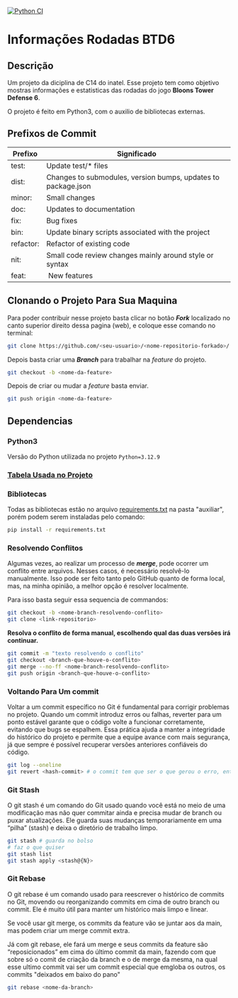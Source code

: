 [![Python CI](https://github.com/chrislima-inatel/S107/actions/workflows/maven.yml/badge.svg)](https://github.com/Fefeeu/C14-projeto-sala/actions/workflows/python-package-pip.yml)
# Informações Rodadas BTD6 

## Descrição
Um projeto da diciplina de C14 do inatel. Esse projeto tem como objetivo mostras informações e estatisticas das rodadas do jogo **Bloons Tower Defense 6**.

O projeto é feito em Python3, com o auxilio de bibliotecas externas.

## Prefixos de Commit
|Prefixo|Significado|
|-------|-----------|
|test:| Update test/* files|
|dist:| Changes to submodules, version bumps, updates to package.json|
|minor:| Small changes|
|doc:| Updates to documentation|
|fix:| Bug fixes|
|bin:| Update binary scripts associated with the project|
|refactor:| Refactor of existing code|
|nit:| Small code review changes mainly around style or syntax|
|feat:| New features|

## Clonando o Projeto Para Sua Maquina
Para poder contribuir nesse projeto basta clicar no botão ***Fork*** localizado no canto superior direito dessa pagina (web), e coloque esse comando no terminal:
```bash
git clone https://github.com/<seu-usuario>/<nome-repositorio-forkado>/.git
```

Depois basta criar uma ***Branch*** para trabalhar na *feature* do projeto.
```bash
git checkout -b <nome-da-feature>
```

Depois de criar ou mudar a *feature* basta enviar.
```bash
git push origin <nome-da-feature>
```

## Dependencias

### Python3
Versão do Python utilizada no projeto ``` Python=3.12.9 ```

### [Tabela Usada no Projeto](https://docs.google.com/spreadsheets/d/1SAoPy9T2tyURlwY0pSDOOG-zrkMZi8xf4i0L74jdaZM/edit?gid=0#gid=0)

### Bibliotecas
Todas as bibliotecas estão no arquivo [requirements.txt](./auxiliar/requirements.txt) na pasta "auxiliar", porém podem serem instaladas pelo comando:
```bash
pip install -r requirements.txt
```

### Resolvendo Conflitos
Algumas vezes, ao realizar um processo de ***merge***, pode ocorrer um conflito entre arquivos.
Nesses casos, é necessário resolvê-lo manualmente. Isso pode ser feito tanto pelo GitHub quanto de forma local, mas, na minha opinião, a melhor opção é resolver localmente.

Para isso basta seguir essa sequencia de commandos:
```bash
git checkout -b <nome-branch-resolvendo-conflito>
git clone <link-repositorio>
```
**Resolva o conflito de forma manual, escolhendo qual das duas versões irá continuar.**

```bash
git commit -m "texto resolvendo o conflito"
git checkout <branch-que-houve-o-conflito>
git merge --no-ff <nome-branch-resolvendo-conflito>
git push origin <branch-que-houve-o-conflito>
```

### Voltando Para Um commit
Voltar a um commit específico no Git é fundamental para corrigir problemas no projeto. Quando um commit introduz erros ou falhas, reverter para um ponto estável garante que o código volte a funcionar corretamente, evitando que bugs se espalhem. Essa prática ajuda a manter a integridade do histórico do projeto e permite que a equipe avance com mais segurança, já que sempre é possível recuperar versões anteriores confiáveis do código.

```bash
git log --oneline
git revert <hash-commit> # o commit tem que ser o que gerou o erro, então vai voltar logo antes dele: (commit-1)
```

### Git Stash
O git stash é um comando do Git usado quando você está no meio de uma modificação mas não quer commitar ainda e precisa mudar de branch ou puxar atualizações. Ele guarda suas mudanças temporariamente em uma “pilha” (stash) e deixa o diretório de trabalho limpo.

```bash
git stash # guarda no bolso
# faz o que quiser
git stash list
git stash apply <stash@{N}>
```

### Git Rebase
O git rebase é um comando usado para reescrever o histórico de commits no Git, movendo ou reorganizando commits em cima de outro branch ou commit. Ele é muito útil para manter um histórico mais limpo e linear.

Se você usar git merge, os commits da feature vão se juntar aos da main, mas podem criar um merge commit extra.

Já com git rebase, ele fará um merge e seus commits da feature são “reposicionados” em cima do último commit da main, fazendo com que sobre só o comit de criação da branch e o de merge da mesma, na qual esse ultimo commit vai ser um commit especial que emgloba os outros, os commits "deixados em baixo do pano"
```bash
git rebase <nome-da-branch>
```
